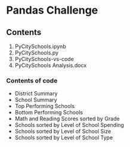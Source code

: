# Pandas Challenge
## Contents
1) PyCitySchools.ipynb
1) PyCitySchools.py
1) PyCitySchools-vs-code
1) PyCitySchools Analysis.docx

### Contents of code
  * District Summary
  * School Summary
  * Top Performing Schools
  * Bottom Performing Schools
  * Math and Reading Scores sorted by Grade
  * Schools sorted by Level of School Spending
  * Schools sorted by Level of School Size
  * Schools sorted by Level of School Type
